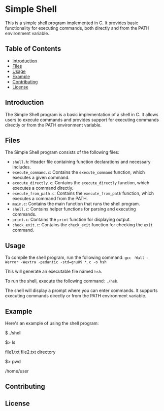 # Simple Shell

This is a simple shell program implemented in C. It provides basic functionality for executing commands, both directly and from the PATH environment variable.

## Table of Contents

- [Introduction](#introduction)
- [Files](#files)
- [Usage](#usage)
- [Example](#example)
- [Contributing](#contributing)
- [License](#license)

## Introduction

The Simple Shell program is a basic implementation of a shell in C. It allows users to execute commands and provides support for executing commands directly or from the PATH environment variable.

## Files

The Simple Shell program consists of the following files:

- `shell.h`: Header file containing function declarations and necessary includes.
- `execute_command.c`: Contains the `execute_command` function, which executes a given command.
- `execute_directly.c`: Contains the `execute_directly` function, which executes a command directly.
- `execute_from_path.c`: Contains the `execute_from_path` function, which executes a command from the PATH.
- `main.c`: Contains the main function that runs the shell program.
- `shell.c`: Contains helper functions for parsing and executing commands.
- `print.c`: Contains the `print` function for displaying output.
- `check_exit.c`: Contains the `check_exit` function for checking the `exit` command.

## Usage

To compile the shell program, run the following command: `gcc -Wall -Werror -Wextra -pedantic -std=gnu89 *.c -o hsh`

This will generate an executable file named `hsh`.

To run the shell, execute the following command: `./hsh`.


The shell will display a prompt where you can enter commands. It supports executing commands directly or from the PATH environment variable.

## Example

Here's an example of using the shell program:

$ ./shell

$> ls

file1.txt file2.txt directory

$> pwd

/home/user

## Contributing

## License
